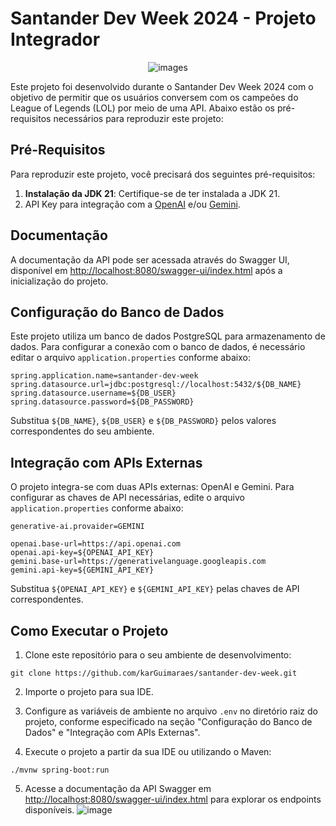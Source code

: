 # Santander Dev Week 2024 - Projeto Integrador
<div align="center">
  
![images](https://github.com/karGuimaraes/santander-dev-week/assets/39937365/d2cf69a1-aea3-4f34-a348-8441bc3980a4)

</div>

Este projeto foi desenvolvido durante o Santander Dev Week 2024 com o objetivo de permitir que os usuários conversem com os campeões do League of Legends (LOL) por meio de uma API. Abaixo estão os pré-requisitos necessários para reproduzir este projeto:

## Pré-Requisitos

Para reproduzir este projeto, você precisará dos seguintes pré-requisitos:

1. **Instalação da JDK 21**: Certifique-se de ter instalada a JDK 21.
2. API Key para integração com a [OpenAI](https://platform.openai.com/docs/api-reference/chat/create) e/ou [Gemini](https://ai.google.dev/tutorials/rest_quickstart#text-only_input).

## Documentação

A documentação da API pode ser acessada através do Swagger UI, disponível em [http://localhost:8080/swagger-ui/index.html](http://localhost:8080/swagger-ui/index.html) após a inicialização do projeto.

## Configuração do Banco de Dados

Este projeto utiliza um banco de dados PostgreSQL para armazenamento de dados. Para configurar a conexão com o banco de dados, é necessário editar o arquivo `application.properties` conforme abaixo:

```properties
spring.application.name=santander-dev-week
spring.datasource.url=jdbc:postgresql://localhost:5432/${DB_NAME}
spring.datasource.username=${DB_USER}
spring.datasource.password=${DB_PASSWORD}
```

Substitua `${DB_NAME}`, `${DB_USER}` e `${DB_PASSWORD}` pelos valores correspondentes do seu ambiente.

## Integração com APIs Externas

O projeto integra-se com duas APIs externas: OpenAI e Gemini. Para configurar as chaves de API necessárias, edite o arquivo `application.properties` conforme abaixo:

```properties
generative-ai.provaider=GEMINI

openai.base-url=https://api.openai.com
openai.api-key=${OPENAI_API_KEY}
gemini.base-url=https://generativelanguage.googleapis.com
gemini.api-key=${GEMINI_API_KEY}
```

Substitua `${OPENAI_API_KEY}` e `${GEMINI_API_KEY}` pelas chaves de API correspondentes.

## Como Executar o Projeto

1. Clone este repositório para o seu ambiente de desenvolvimento:

```
git clone https://github.com/karGuimaraes/santander-dev-week.git
```

2. Importe o projeto para sua IDE.

3. Configure as variáveis de ambiente no arquivo `.env` no diretório raiz do projeto, conforme especificado na seção "Configuração do Banco de Dados" e "Integração com APIs Externas".

4. Execute o projeto a partir da sua IDE ou utilizando o Maven:

```
./mvnw spring-boot:run
```

5. Acesse a documentação da API Swagger em [http://localhost:8080/swagger-ui/index.html](http://localhost:8080/swagger-ui/index.html) para explorar os endpoints disponíveis.
![image](https://github.com/karGuimaraes/santander-dev-week/assets/39937365/6250259c-a189-4f88-b84e-50221696a9f1)

